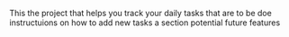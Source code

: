 This the project that helps you track your daily tasks that are to be doe
instructuions on how to add new tasks
a section potential future features